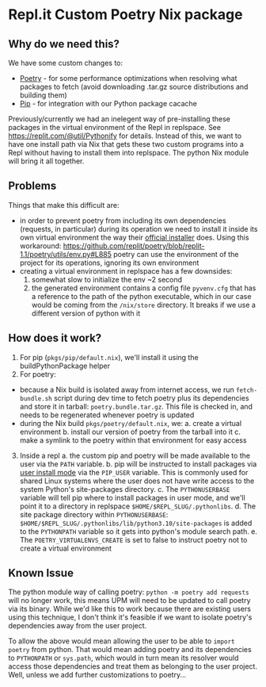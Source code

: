 # Repl.it Custom Poetry Nix package

## Why do we need this?

We have some custom changes to:

* [Poetry](https://github.com/replit/poetry) - for some performance optimizations when
resolving what packages to fetch (avoid downloading .tar.gz source distributions and building them)
* [Pip](https://github.com/replit/pip) - for integration with our Python package cacache

Previously/currently we had an inelegent way of pre-installing these packages in the virtual environment
of the Repl in replspace. See https://replit.com/@util/Pythonify for details. Instead of this, we want to have one install path via Nix that gets these two custom programs into a Repl without
having to install them into replspace. The python Nix module will bring it all together.

## Problems

Things that make this difficult are:

* in order to prevent poetry from including its own dependencies (requests, in particular) during its operation
we need to install it inside its own virtual environment the way their [official installer](https://python-poetry.org/docs/#installing-with-the-official-installer) does. Using this workaround: https://github.com/replit/poetry/blob/replit-1.1/poetry/utils/env.py#L885 poetry can use the environment of the project for its operations, ignoring its own environment
* creating a virtual environment in replspace has a few downsides:
  1. somewhat slow to initialize the env ~2 second
  2. the generated environment contains a config file `pyvenv.cfg` that has a reference to the path of the
    python executable, which in our case would be coming from the `/nix/store` directory. It breaks if we use
    a different version of python with it

## How does it work?

1. For pip (`pkgs/pip/default.nix`), we'll install it using the buildPythonPackage helper
2. For poetry:
  * because a Nix build is isolated away from internet access, we run `fetch-bundle.sh` script during dev time
    to fetch poetry plus its
    dependencies and store it in tarball: `poetry.bundle.tar.gz`. This file is checked in, and needs to be
    regenerated whenever poetry is updated
  * during the Nix build `pkgs/poetry/default.nix`, we:
    a. create a virtual environment
    b. install our version of poetry from the tarball into it
    c. make a symlink to the poetry within that environment for easy access
3. Inside a repl
  a. the custom pip and poetry will be made available to the user via the `PATH` variable.
  b. pip will be instructed to install packages via 
[user install mode](https://pip.pypa.io/en/stable/user_guide/#user-installs) via the `PIP_USER` variable. This is commonly used for shared Linux systems where the user does not have write access
to the system Python's site-packages directory.
  c. The `PYTHONUSERBASE` variable will tell pip where to install packages
in user mode, and we'll point it to a directory in replspace `$HOME/$REPL_SLUG/.pythonlibs`.
  d. The site package directory
within `PYTHONUSERBASE`: `$HOME/$REPL_SLUG/.pythonlibs/lib/python3.10/site-packages` is added to the `PYTHONPATH`
variable so it gets into python's module search path.
  e. The `POETRY_VIRTUALENVS_CREATE` is set to false to instruct poetry not to create a virtual environment

## Known Issue

The python module way of calling poetry: `python -m poetry add requests` will no longer work, this means
UPM will need to be updated to call poetry via its binary. While we'd like this to work because there are
existing users using this technique, I don't think it's feasible if we want to isolate poetry's dependencies
away from the user project.

To allow the above would mean allowing the user to be able to `import poetry` from python. That would mean
adding poetry and its dependencies to `PYTHONPATH` or `sys.path`, which would in turn mean its resolver
would access those dependencies and treat them as belonging to the user project. Well, unless we add
further customizations to poetry...
